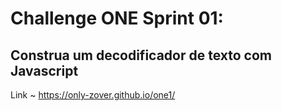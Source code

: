 # Challenge ONE Sprint 01:

## Construa um decodificador de texto com Javascript

Link ~ https://only-zover.github.io/one1/
